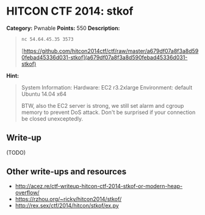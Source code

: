 # HITCON CTF 2014: stkof

**Category:** Pwnable
**Points:** 550
**Description:**

> ```bash
> nc 54.64.45.35 3573
> ```
>
> [https://github.com/hitcon2014ctf/ctf/raw/master/a679df07a8f3a8d590febad45336d031-stkof](a679df07a8f3a8d590febad45336d031-stkof)

**Hint:**

> System Information:
> Hardware: EC2 r3.2xlarge
> Environment: default Ubuntu 14.04 x64
>
> BTW, also the EC2 server is strong, we still set alarm and cgroup memory to prevent DoS attack. Don't be surprised if your connection be closed unexceptedly.

## Write-up

(TODO)

## Other write-ups and resources

* <http://acez.re/ctf-writeup-hitcon-ctf-2014-stkof-or-modern-heap-overflow/>
* <https://rzhou.org/~ricky/hitcon2014/stkof/>
* <http://rex.sex/ctf/2014/hitcon/stkof/ex.py>
